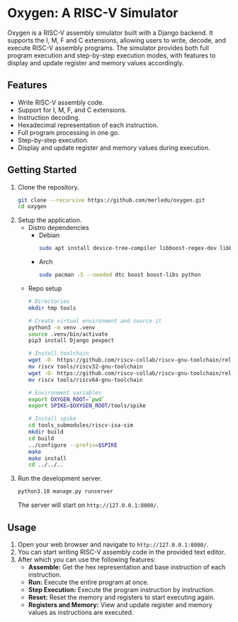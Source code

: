 # Oxygen: A RISC-V Simulator
Oxygen is a RISC-V assembly simulator built with a Django backend. It supports the I, M, F and C extensions, allowing users to write, decode, and execute RISC-V assembly programs. The simulator provides both full program execution and step-by-step execution modes, with features to display and update register and memory values accordingly.

## Features
- Write RISC-V assembly code.
- Support for I, M, F, and C extensions.
- Instruction decoding.
- Hexadecimal representation of each instruction.
- Full program processing in one go.
- Step-by-step execution.
- Display and update register and memory values during execution.

## Getting Started
1. Clone the repository.
   ```sh
   git clone --recursive https://github.com/merledu/oxygen.git
   cd oxygen
   ```
2. Setup the application.
    - Distro dependencies
        - Debian
          ```sh
          sudo apt install device-tree-compiler libboost-regex-dev libboost-system-dev python3.10
          ```
        - Arch
          ```sh
          sudo pacman -S --needed dtc boost boost-libs python
          ```
    - Repo setup
      ```sh
      # Directories
      mkdir tmp tools

      # Create virtual environment and source it
      python3 -m venv .venv
      source .venv/bin/activate
      pip3 install Django pexpect

      # Install toolchain
      wget -O- https://github.com/riscv-collab/riscv-gnu-toolchain/releases/download/2024.08.06/riscv32-elf-ubuntu-22.04-gcc-nightly-2024.08.06-nightly.tar.gz | tar -xzf -
      mv riscv tools/riscv32-gnu-toolchain
      wget -O- https://github.com/riscv-collab/riscv-gnu-toolchain/releases/download/2024.08.06/riscv64-elf-ubuntu-22.04-gcc-nightly-2024.08.06-nightly.tar.gz | tar -xzf -
      mv riscv tools/riscv64-gnu-toolchain

      # Environment variables
      export OXYGEN_ROOT=`pwd`
      export SPIKE=$OXYGEN_ROOT/tools/spike

      # Install spike
      cd tools_submodules/riscv-isa-sim
      mkdir build
      cd build
      ../configure --prefix=$SPIKE
      make
      make install
      cd ../../..
      ```
3. Run the development server.
   ```sh
   python3.10 manage.py runserver
   ```
   The server will start on `http://127.0.0.1:8000/`.

## Usage
1. Open your web browser and navigate to `http://127.0.0.1:8000/`.
2. You can start writing RISC-V assembly code in the provided text editor.
3. After which you can use the following features:
   - **Assemble:** Get the hex representation and base instruction of each instruction.
   - **Run:** Execute the entire program at once.
   - **Step Execution:** Execute the program instruction by instruction.
   - **Reset:** Reset the memory and registers to start executing again.
   - **Registers and Memory:** View and update register and memory values as instructions are executed.
